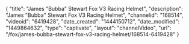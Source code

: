 {
    "title": "James \"Bubba\" Stewart Fox V3 Racing Helmet",
    "description": "James \"Bubba\" Stewart Fox V3 Racing Helmet",
    "channelid": "168514",
    "videoid": "6419428",
    "date_created": "1444150712",
    "date_modified": "1449864632",
    "type": "captivate",
    "layout": "channelVideo",
    "url": "\/fox\/james-bubba-stewart-fox-v3-racing-helmet\/168514-6419428"
}